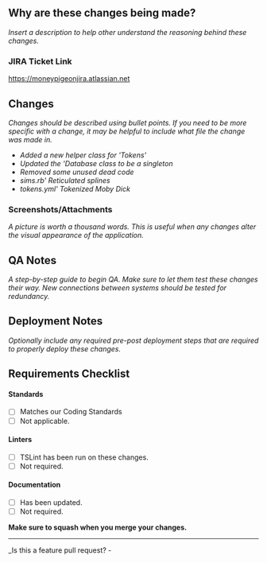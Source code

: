 ## Why are these changes being made?

_Insert a description to help other understand the reasoning behind these changes._

### JIRA Ticket Link

https://moneypigeonjira.atlassian.net

## Changes

_Changes should be described using bullet points. If you need to be more specific with a change, it may be helpful to include what file the change was made in._

- _Added a new helper class for 'Tokens'_
- _Updated the 'Database class to be a singleton_
- _Removed some unused dead code_
- _sims.rb' Reticulated splines_
- _tokens.yml' Tokenized Moby Dick_

### Screenshots/Attachments

_A picture is worth a thousand words. This is useful when any changes alter the visual appearance of the application._

## QA Notes

_A step-by-step guide to begin QA. Make sure to let them test these changes their way. New connections between systems should be tested for redundancy._

## Deployment Notes

_Optionally include any required pre-post deployment steps that are required to properly deploy these changes._

## Requirements Checklist

#### Standards

- [ ] Matches our Coding Standards
- [ ] Not applicable.

#### Linters

- [ ] TSLint has been run on these changes.
- [ ] Not required.

#### Documentation

- [ ] Has been updated.
- [ ] Not required.

**Make sure to squash when you merge your changes.**

---

\_Is this a feature pull request? -
